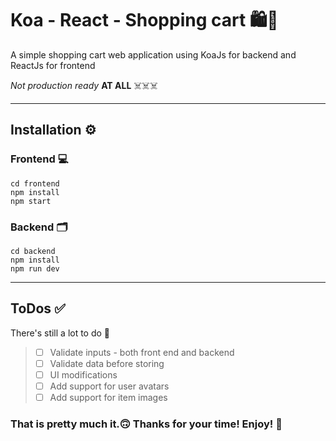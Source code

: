 # Koa - React - Shopping cart 🛍️🛒
A simple shopping cart web application using KoaJs for backend and ReactJs for frontend

*Not production ready* **AT ALL** ☠️☠️☠️

***

## Installation ⚙️

### Frontend 💻
```
cd frontend
npm install
npm start
```

### Backend 🗂️

```
cd backend
npm install
npm run dev
```

***

## ToDos ✅

There's still a lot to do 🥲

>
> - [ ] Validate inputs - both front end and backend
> - [ ] Validate data before storing
> - [ ] UI modifications
> - [ ] Add support for user avatars
> - [ ] Add support for item images

### That is pretty much it.🙃 Thanks for your time! Enjoy! 🙌